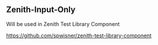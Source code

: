 ## Zenith-Input-Only

Will be used in Zenith Test Library Component

https://github.com/spwisner/zenith-test-library-component
